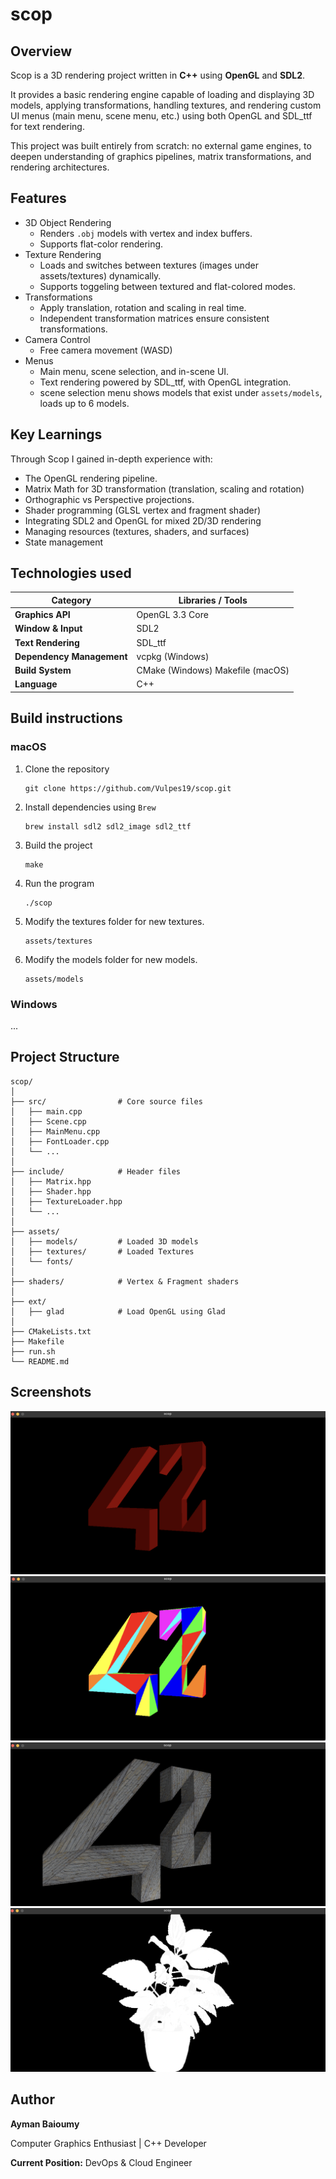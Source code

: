 # scop

## Overview
Scop is a 3D rendering project written in **C++** using **OpenGL** and **SDL2**.

It provides a basic rendering engine capable of loading and displaying 3D models, applying transformations, handling textures, and rendering custom UI menus (main menu, scene menu, etc.) using both OpenGL and SDL_ttf for text rendering.

This project was built entirely from scratch: no external game engines, to deepen understanding of graphics pipelines, matrix transformations, and rendering architectures.

## Features
- 3D Object Rendering
    - Renders `.obj` models with vertex and index buffers.
    - Supports flat-color rendering.
- Texture Rendering
    - Loads and switches between textures (images under assets/textures) dynamically.
    - Supports toggeling between textured and flat-colored modes.
- Transformations
    - Apply translation, rotation and scaling in real time.
    - Independent transformation matrices ensure consistent transformations.
- Camera Control
    - Free camera movement (WASD)
- Menus
    - Main menu, scene selection, and in-scene UI.
    - Text rendering powered by SDL_ttf, with OpenGL integration.
    - scene selection menu shows models that exist under `assets/models`, loads up to 6 models.

## Key Learnings
Through Scop I gained in-depth experience with:
- The OpenGL rendering pipeline.
- Matrix Math for 3D transformation (translation, scaling and rotation)
- Orthographic vs Perspective projections.
- Shader programming (GLSL vertex and fragment shader)
- Integrating SDL2 and OpenGL for mixed 2D/3D rendering
- Managing resources (textures, shaders, and surfaces)
- State management

## Technologies used
| Category                  | Libraries / Tools |
| ------------------------- | ----------------- |
| **Graphics API**          | OpenGL 3.3 Core   |
| **Window & Input**        | SDL2              |
| **Text Rendering**        | SDL_ttf           |
| **Dependency Management** | vcpkg (Windows)|
| **Build System**          | CMake (Windows) Makefile (macOS)|
| **Language**              | C++               |

## Build instructions
### macOS
1. Clone the repository
   ```
   git clone https://github.com/Vulpes19/scop.git
   ```
2. Install dependencies using `Brew`
   ```
   brew install sdl2 sdl2_image sdl2_ttf 
   ```
3. Build the project
   ```
   make
   ```
4. Run the program
   ```
   ./scop
   ```
5. Modify the textures folder for new textures.
    ```
    assets/textures
    ```
6. Modify the models folder for new models.
    ```
    assets/models
    ```
### Windows
...

## Project Structure
```
scop/
│
├── src/                # Core source files
│   ├── main.cpp
│   ├── Scene.cpp
│   ├── MainMenu.cpp
│   ├── FontLoader.cpp
│   └── ...
│
├── include/            # Header files
│   ├── Matrix.hpp
│   ├── Shader.hpp
│   ├── TextureLoader.hpp
│   └── ...
│
├── assets/
│   ├── models/         # Loaded 3D models
│   ├── textures/       # Loaded Textures
│   └── fonts/
│
├── shaders/            # Vertex & Fragment shaders
│
├── ext/
│   ├── glad            # Load OpenGL using Glad
│
├── CMakeLists.txt
├── Makefile
├── run.sh
└── README.md
```
## Screenshots
![42 Logo in red](/common/images/42_red.png "42 Logo in Red")
![42 Logo default](/common/images/42_default.png "42 Logo default")
![42 Logo with texture](/common/images/42_texture.png "42 Logo with texture")
![Plant](/common/images/plant_white.png "Plant")

## Author
**Ayman Baioumy**

Computer Graphics Enthusiast | C++ Developer

**Current Position:** DevOps & Cloud Engineer 
